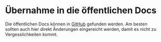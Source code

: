 # Übernahme in die öffentlichen Docs

Die öffentlichen Docs können in [GitHub](https://github.com/Keviro/community-server-docs) gefunden werden. Am besten
sollten auch hier direkt Änderungen eingereicht werden, damit es nicht zu Vergesslichkeiten kommt.